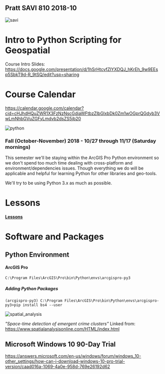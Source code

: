 ## Pratt SAVI 810 2018-10
 
![savi](http://www.pratt.edu/tiny_mce/plugins/imagemanager/files/Light_brown_blue22.jpg)

# Intro to Python Scripting for Geospatial

Course Intro Slides: https://docs.google.com/presentation/d/1hSrHtcvfZlYXDQJ_hKrEh_9w9EEsp5SbkT9d-R_9tSQ/edit?usp=sharing

# Course Calendar 
https://calendar.google.com/calendar?cid=cHJhdHQuZWR1X3FzNzNscGdiaWFtbzZlbGlxbDk0Zm1wOGprQGdyb3VwLmNhbGVuZGFyLmdvb2dsZS5jb20

![python](https://raw.githubusercontent.com/pratt-savi-810/pratt-savi-810-2018-10/master/images/python_logo.png)

### Fall (October-November) 2018 - 10/27 through 11/17 (Saturday mornings)
This semester we'll be staying within the ArcGIS Pro Python environment so we don't spend too much time dealing with cross-platform and environment/dependencies issues. Though everything we do will be applicable and helpful for learning Python for other libraries and geo-tools. 

We'll try to be using Python 3.x as much as possible. 

# Lessons
#### [Lessons](https://github.com/pratt-savi-810/pratt-savi-810-2018-10/tree/master/lessons)

# Software and Packages

## Python Environment

#### ArcGIS Pro

    C:\Program Files\ArcGIS\Pro\bin\Python\envs\arcgispro-py3


##### Adding Python Packages

    (arcgispro-py3) C:\Program Files\ArcGIS\Pro\bin\Python\envs\arcgispro-py3>pip install bs4 --user

![spatial_analysis](https://www.spatialanalysisonline.com/HTML/spatiotemporalscan_zoom57.png)

*"Space-time detection of emergent crime clusters"* 
Linked from: https://www.spatialanalysisonline.com/HTML/index.html



## **Microsoft Windows 10 90-Day Trial**

https://answers.microsoft.com/en-us/windows/forum/windows_10-other_settings/how-can-i-download-windows-10-pro-trial-version/caad016a-1069-4a0e-958d-769e26192d62
